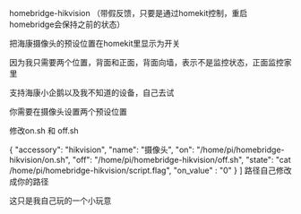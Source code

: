 homebridge-hikvision （带假反馈，只要是通过homekit控制，重启homebridge会保持之前的状态）

把海康摄像头的预设位置在homekit里显示为开关

因为我只需要两个位置，背面和正面，背面向墙，表示不是监控状态，正面监控家里

支持海康小企鹅以及我不知道的设备，自己去试

你需要在摄像头设置两个预设位置

修改on.sh 和 off.sh

{
            "accessory": "hikvision",
            "name": "摄像头",
            "on": "/home/pi/homebridge-hikvision/on.sh",
            "off": "/home/pi/homebridge-hikvision/off.sh",
            "state": "cat /home/pi/homebridge-hikvision/script.flag",
            "on_value" : "0"
        }
    ]
路径自己修改成你的路径

这只是我自己玩的一个小玩意

